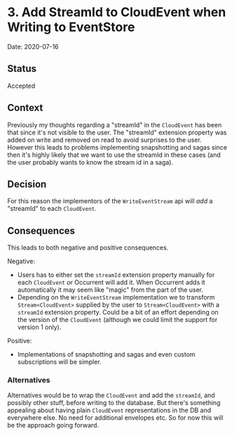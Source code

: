 # 3. Add StreamId to CloudEvent when Writing to EventStore

Date: 2020-07-16

## Status

Accepted

## Context

Previously my thoughts regarding a "streamId" in the `CloudEvent` has been that since it's not visible to the user.
The "streamId" extension property was added on write and removed on read to avoid surprises to the user. 
However this leads to problems implementing snapshotting and sagas since then it's highly likely that we want to use the streamId 
in these cases (and the user probably wants to know the stream id in a saga).

## Decision

For this reason the implementors of the `WriteEventStream` api will _add_ a "streamId" to each `CloudEvent`.   

## Consequences

This leads to both negative and positive consequences.

Negative:
* Users has to either set the `streamId` extension property manually for each `CloudEvent` _or_ Occurrent will add it. 
  When Occurrent adds it automatically it may seem like "magic" from the part of the user.
* Depending on the `WriteEventStream` implementation we to transform `Stream<CloudEvent>` supplied by the user to `Stream<CloudEvent>` with a 
  `streamId` extension property. Could be a bit of an effort depending on the version of the `CloudEvent` (although we could limit the support for version 1 only).

Positive:
* Implementations of snapshotting and sagas and even custom subscriptions will be simpler.

### Alternatives

Alternatives would be to wrap the `CloudEvent` and add the `streamId`, and possibly other stuff, before writing to the database.
But there's something appealing about having plain `CloudEvent` representations in the DB and everywhere else. No need for additional envelopes etc.
So for now this will be the approach going forward.  

